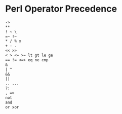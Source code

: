 # Perl Operator Precedence

```txt
->
**
! ~ \
=~ !~
* / % x
+ - .
<< >>
< > <= >= lt gt le ge
== != <=> eq ne cmp
&
| ^
&&
||
.. ...
?:
, =>
not
and
or xor
```